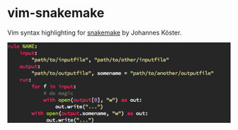 # vim-snakemake

Vim syntax highlighting for [snakemake](https://bitbucket.org/snakemake/snakemake/wiki/Home) by Johannes Köster.

![example](img/screenshot.png)

